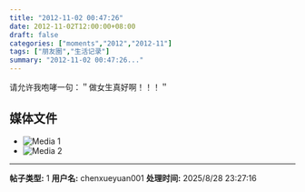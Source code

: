 ```yaml
---
title: "2012-11-02 00:47:26"
date: 2012-11-02T12:00:00+08:00
draft: false
categories: ["moments","2012","2012-11"]
tags: ["朋友圈","生活记录"]
summary: "2012-11-02 00:47:26..."
---
```


请允许我咆哮一句：＂做女生真好啊！！！＂

## 媒体文件

- ![Media 1](/Moments/photos/2012-11-02/201211020047260.jpg)
- ![Media 2](/Moments/photos/2012-11-02/201211020047261.jpg)

---

**帖子类型:** 1
**用户名:** chenxueyuan001
**处理时间:** 2025/8/28 23:27:16